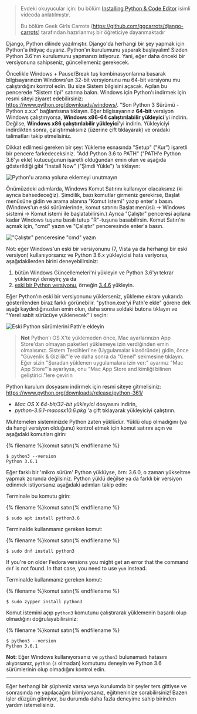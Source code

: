 > Evdeki okuyucular için: bu bölüm [Installing Python & Code Editor](https://www.youtube.com/watch?v=pVTaqzKZCdA) isimli videoda anlatılmıştır.
> 
> Bu bölüm Geek Girls Carrots (https://github.com/ggcarrots/django-carrots) tarafından hazırlanmış bir öğreticiye dayanmaktadır

Django, Python dilinde yazılmıştır. Django'da herhangi bir şey yapmak için Python'a ihtiyaç duyarız. Python'ın kurulumunu yaparak başlayalım! Sizden Python 3.6'nın kurulumunu yapmanızı istiyoruz. Yani, eğer daha önceki bir versiyonuna sahipseniz, güncellemeniz gerekecek.

<!--sec data-title="Install Python: Windows" data-id="python_windows" data-collapse=true ces-->

Öncelikle Windows + Pause/Break tuş kombinasyonlarına basarak bilgisayarınızın Windows'un 32-bit versyionunu mu 64-bit versiyonu mu çalıştırdığını kontrol edin. Bu size Sistem bilgisini açacak. Açılan bu pencerede "Sistem tipi" satırına bakın. Windows için Python'ı indirmek için resmi siteyi ziyaret edebilirsiniz: https://www.python.org/downloads/windows/. "Son Python 3 Sürümü - Python x.x.x" bağlantısına tıklayın. Eğer bilgisayarınız **64-bit** versiyon Windows çalıştırıyorsa, **Windows x86-64 çalıştırılabilir yükleyici**'yi indirin. Değilse, **Windows x86 çalıştırılabilir yükleyici**'yi indirin. Yükleyiciyi indirdikten sonra, çalıştırmalısınız (üzerine çift tıklayarak) ve oradaki talimatları takip etmelisiniz.

Dikkat edilmesi gereken bir şey: Yükleme esnasında "Setup" ("Kur") işaretli bir pencere farkedeceksiniz. "Add Python 3.6 to PATH" ("PATH'e Python 3.6'yı ekle) kutucuğunun işaretli olduğundan emin olun ve aşağıda gösterildiği gibi "Install Now" ("Şimdi Yükle") 'a tıklayın:

![Python'u arama yoluna eklemeyi unutmayın](../python_installation/images/python-installation-options.png)

Önümüzdeki adımlarda, Windows Komut Satırını kullanıyor olacaksınız (ki ayrıca bahsedeceğiz). Şimdilik, bazı komutlar girmeniz gerekirse, Başlat menüsüne gidin ve arama alanına "Komut istemi" yazıp enter'a basın. (Windows'un eski sürümlerinde, komut satırını Başlat menüsü → Windows sistemi → Komut istemi ile başlatabilirsin.) Ayrıca "Çalıştır" penceresi açılana kadar Windows tuşunu basılı tutup "R"-tuşuna basabilirsin. Komut Satırı'nı açmak için, "cmd" yazın ve "Çalıştır" penceresinde enter'a basın.

!["Çalıştır" penceresine "cmd" yazın](../python_installation/images/windows-plus-r.png)

Not: eğer Windows'un eski bir versiyonunu (7, Vista ya da herhangi bir eski versiyon) kullanıyorsanız ve Python 3.6.x yükleyicisi hata veriyorsa, aşağıdakilerden birini deneyebilirsiniz:

1. bütün Windows Güncellemeleri'ni yükleyin ve Python 3.6'yı tekrar yüklemeyi deneyin; ya da
2. [eski bir Python versiyonu](https://www.python.org/downloads/windows/), örneğin [3.4.6](https://www.python.org/downloads/release/python-346/) yükleyin.

Eğer Python'ın eski bir versiyonunu yüklerseniz, yükleme ekranı yukarıda gösterilenden biraz farklı görünebilir. "python.exe'yi Path'e ekle" görene dek aşağı kaydırdığınızdan emin olun, daha sonra soldaki butona tıklayın ve "Yerel sabit sürücüye yüklenecek"'i seçin:

![Eski Python sürümlerini Path'e ekleyin](../python_installation/images/add_python_to_windows_path.png)

<!--endsec-->

<!--sec data-title="Install Python: OS X" data-id="python_OSX"
data-collapse=true ces-->

> **Not** Python'ı OS X'te yüklemeden önce, Mac ayarlarınızın App Store'dan olmayan paketleri yüklemeye izin verdiğinden emin olmalısınız. Sistem Tercihleri'ne (Uygulamalar klasöründe) gidin, önce "Güvenlik & Gizlilik"'e ve daha sonra da "Genel" sekmesine tıklayın. Eğer sizin "Şuradan yüklenen uygulamalara izin ver:" ayarınız "Mac App Store"'a ayarlıysa, onu "Mac App Store and kimliği bilinen geliştirici."lere çevirin

Python kurulum dosyasını indirmek için resmi siteye gitmelisiniz: https://www.python.org/downloads/release/python-361/

* *Mac OS X 64-bit/32-bit yükleyici* dosyasını indirin,
* *python-3.6.1-macosx10.6.pkg* 'a çift tıklayarak yükleyiciyi çalıştırın.

<!--endsec-->

<!--sec data-title="Install Python: Linux" data-id="python_linux"
data-collapse=true ces-->

Muhtemelen sisteminizde Python zaten yüklüdür. Yüklü olup olmadığını (ya da hangi versiyon olduğunu) kontrol etmek için komut satırını açın ve aşağıdaki komutları girin: 

{% filename %}komut satırı{% endfilename %}

    $ python3 --version
    Python 3.6.1
    

Eğer farklı bir 'mikro sürüm' Python yüklüyse, örn: 3.6.0, o zaman yükseltme yapmak zorunda değilsiniz. Python yüklü değilse ya da farklı bir versiyon edinmek istiyorsanız aşağıdaki adımları takip edin:

<!--endsec-->

<!--sec data-title="Install Python: Debian or Ubuntu" data-id="python_debian" data-collapse=true ces-->

Terminale bu komutu girin:

{% filename %}komut satırı{% endfilename %}

    $ sudo apt install python3.6
    

<!--endsec-->

<!--sec data-title="Install Python: Fedora" data-id="python_fedora"
data-collapse=true ces-->

Terminalde kullanmanız gereken komut:

{% filename %}komut satırı{% endfilename %}

    $ sudo dnf install python3
    

If you're on older Fedora versions you might get an error that the command `dnf` is not found. In that case, you need to use `yum` instead.

<!--endsec-->

<!--sec data-title="Install Python: openSUSE" data-id="python_openSUSE"
data-collapse=true ces-->

Terminalde kullanmanız gereken komut:

{% filename %}komut satırı{% endfilename %}

    $ sudo zypper install python3
    

<!--endsec-->

Komut istemini açıp `python3` komutunu çalıştırarak yüklemenin başarılı olup olmadığını doğrulayabilirsiniz:

{% filename %}komut satırı{% endfilename %}

    $ python3 --version
    Python 3.6.1
    

**Not:** Eğer Windows kullanıyorsanız ve `python3` bulunamadı hatasını alıyorsanız, `python` (`3` olmadan) komutunu deneyin ve Python 3.6 sürümlerinin olup olmadığını kontrol edin.

* * *

Eğer herhangi bir şüpheniz varsa veya kurulumda bir şeyler ters gittiyse ve sonrasında ne yapılacağını bilmiyorsanız, eğitmeninize sorabilirsiniz! Bazen işler düzgün gitmiyor, bu durumda daha fazla deneyime sahip birinden yardım istemelisiniz.